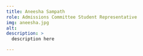 ```yaml
---
title: Aneesha Sampath
role: Admissions Committee Student Representative
img: aneesha.jpg
alt: 
description: >
  description here

---
```

